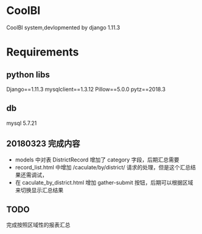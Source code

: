 # CoolBI
CoolBI  system,devlopmented by django 1.11.3

# Requirements
## python libs

Django==1.11.3
mysqlclient==1.3.12
Pillow==5.0.0
pytz==2018.3

## db
mysql 5.7.21

## 20180323 完成内容
- models 中对表 DistrictRecord 增加了 category 字段，后期汇总需要
- record_list.html 中增加 /caculate/by/district/ 请求的处理，但是这个汇总结果还需调试，
- 在 caculate_by_district.html 增加 gather-submit 按钮，后期可以根据区域来切换显示汇总结果

## TODO
完成按照区域性的报表汇总
